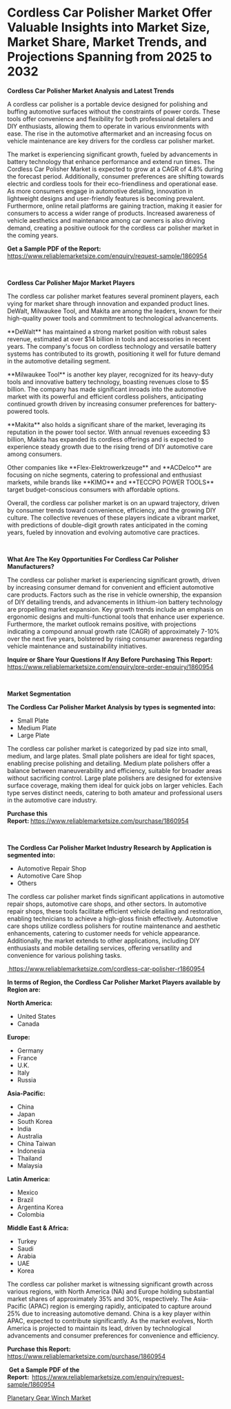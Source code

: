 <p><h1>Cordless Car Polisher Market Offer Valuable Insights into Market Size, Market Share, Market Trends, and Projections Spanning from 2025 to 2032</h1></p><p><strong>Cordless Car Polisher Market Analysis and Latest Trends</strong></p>
<p><p>A cordless car polisher is a portable device designed for polishing and buffing automotive surfaces without the constraints of power cords. These tools offer convenience and flexibility for both professional detailers and DIY enthusiasts, allowing them to operate in various environments with ease. The rise in the automotive aftermarket and an increasing focus on vehicle maintenance are key drivers for the cordless car polisher market.</p><p>The market is experiencing significant growth, fueled by advancements in battery technology that enhance performance and extend run times. The Cordless Car Polisher Market is expected to grow at a CAGR of 4.8% during the forecast period. Additionally, consumer preferences are shifting towards electric and cordless tools for their eco-friendliness and operational ease. As more consumers engage in automotive detailing, innovation in lightweight designs and user-friendly features is becoming prevalent. Furthermore, online retail platforms are gaining traction, making it easier for consumers to access a wider range of products. Increased awareness of vehicle aesthetics and maintenance among car owners is also driving demand, creating a positive outlook for the cordless car polisher market in the coming years.</p></p>
<p><strong>Get a Sample PDF of the Report:&nbsp;</strong> <a href="https://www.reliablemarketsize.com/enquiry/request-sample/1860954?utm_campaign=2313&utm_medium=2&utm_source=Github&utm_content=ia&utm_term=22022025&utm_id=cordless-car-polisher">https://www.reliablemarketsize.com/enquiry/request-sample/1860954</a></p>
<p>&nbsp;</p>
<p><strong>Cordless Car Polisher Major Market Players</strong></p>
<p><p>The cordless car polisher market features several prominent players, each vying for market share through innovation and expanded product lines. DeWalt, Milwaukee Tool, and Makita are among the leaders, known for their high-quality power tools and commitment to technological advancements. </p><p>**DeWalt** has maintained a strong market position with robust sales revenue, estimated at over $14 billion in tools and accessories in recent years. The company's focus on cordless technology and versatile battery systems has contributed to its growth, positioning it well for future demand in the automotive detailing segment.</p><p>**Milwaukee Tool** is another key player, recognized for its heavy-duty tools and innovative battery technology, boasting revenues close to $5 billion. The company has made significant inroads into the automotive market with its powerful and efficient cordless polishers, anticipating continued growth driven by increasing consumer preferences for battery-powered tools.</p><p>**Makita** also holds a significant share of the market, leveraging its reputation in the power tool sector. With annual revenues exceeding $3 billion, Makita has expanded its cordless offerings and is expected to experience steady growth due to the rising trend of DIY automotive care among consumers.</p><p>Other companies like **Flex-Elektrowerkzeuge** and **ACDelco** are focusing on niche segments, catering to professional and enthusiast markets, while brands like **KIMO** and **TECCPO POWER TOOLS** target budget-conscious consumers with affordable options.</p><p>Overall, the cordless car polisher market is on an upward trajectory, driven by consumer trends toward convenience, efficiency, and the growing DIY culture. The collective revenues of these players indicate a vibrant market, with predictions of double-digit growth rates anticipated in the coming years, fueled by innovation and evolving automotive care practices.</p></p>
<p>&nbsp;</p>
<p><strong>What Are The Key Opportunities For Cordless Car Polisher Manufacturers?</strong></p>
<p><p>The cordless car polisher market is experiencing significant growth, driven by increasing consumer demand for convenient and efficient automotive care products. Factors such as the rise in vehicle ownership, the expansion of DIY detailing trends, and advancements in lithium-ion battery technology are propelling market expansion. Key growth trends include an emphasis on ergonomic designs and multi-functional tools that enhance user experience. Furthermore, the market outlook remains positive, with projections indicating a compound annual growth rate (CAGR) of approximately 7-10% over the next five years, bolstered by rising consumer awareness regarding vehicle maintenance and sustainability initiatives.</p></p>
<p><strong>Inquire or Share Your Questions If Any Before Purchasing This Report:</strong> <a href="https://www.reliablemarketsize.com/enquiry/pre-order-enquiry/1860954?utm_campaign=2313&utm_medium=2&utm_source=Github&utm_content=ia&utm_term=22022025&utm_id=cordless-car-polisher">https://www.reliablemarketsize.com/enquiry/pre-order-enquiry/1860954</a></p>
<p>&nbsp;</p>
<p><strong>Market Segmentation</strong></p>
<p><strong>The Cordless Car Polisher Market Analysis by types is segmented into:</strong></p>
<p><ul><li>Small Plate</li><li>Medium Plate</li><li>Large Plate</li></ul></p>
<p><p>The cordless car polisher market is categorized by pad size into small, medium, and large plates. Small plate polishers are ideal for tight spaces, enabling precise polishing and detailing. Medium plate polishers offer a balance between maneuverability and efficiency, suitable for broader areas without sacrificing control. Large plate polishers are designed for extensive surface coverage, making them ideal for quick jobs on larger vehicles. Each type serves distinct needs, catering to both amateur and professional users in the automotive care industry.</p></p>
<p><strong>Purchase this Report:&nbsp;</strong><a href="https://www.reliablemarketsize.com/purchase/1860954?utm_campaign=2313&utm_medium=2&utm_source=Github&utm_content=ia&utm_term=22022025&utm_id=cordless-car-polisher">https://www.reliablemarketsize.com/purchase/1860954</a></p>
<p>&nbsp;</p>
<p><strong>The Cordless Car Polisher Market Industry Research by Application is segmented into:</strong></p>
<p><ul><li>Automotive Repair Shop</li><li>Automotive Care Shop</li><li>Others</li></ul></p>
<p><p>The cordless car polisher market finds significant applications in automotive repair shops, automotive care shops, and other sectors. In automotive repair shops, these tools facilitate efficient vehicle detailing and restoration, enabling technicians to achieve a high-gloss finish effectively. Automotive care shops utilize cordless polishers for routine maintenance and aesthetic enhancements, catering to customer needs for vehicle appearance. Additionally, the market extends to other applications, including DIY enthusiasts and mobile detailing services, offering versatility and convenience for various polishing tasks.</p></p>
<p><a href="https://www.reliablemarketsize.com/cordless-car-polisher-r1860954?utm_campaign=2313&utm_medium=2&utm_source=Github&utm_content=ia&utm_term=22022025&utm_id=cordless-car-polisher">&nbsp;https://www.reliablemarketsize.com/cordless-car-polisher-r1860954</a></p>
<p><strong>In terms of Region, the Cordless Car Polisher Market Players available by Region are:</strong></p>
<p>
    <p> <strong> North America: </strong>
        <ul>
            <li>United States</li>
            <li>Canada</li>
        </ul>
        </p> 
    <p> <strong> Europe: </strong>
        <ul>
            <li>Germany</li>
            <li>France</li>
            <li>U.K.</li>
            <li>Italy</li>
            <li>Russia</li>
        </ul>
        </p> 
    <p> <strong> Asia-Pacific: </strong>
        <ul>
            <li>China</li>
            <li>Japan</li>
            <li>South Korea</li>
            <li>India</li>
            <li>Australia</li>
            <li>China Taiwan</li>
            <li>Indonesia</li>
            <li>Thailand</li>
            <li>Malaysia</li>
        </ul>
        </p> 
    <p> <strong> Latin America: </strong>
        <ul>
            <li>Mexico</li>
            <li>Brazil</li>
            <li>Argentina Korea</li>
            <li>Colombia</li>
        </ul>
        </p> 
    <p> <strong> Middle East & Africa: </strong>
        <ul>
            <li>Turkey</li>
            <li>Saudi</li>
            <li>Arabia</li>
            <li>UAE</li>
            <li>Korea</li>
        </ul>
    </p>
    </p>
<p><p>The cordless car polisher market is witnessing significant growth across various regions, with North America (NA) and Europe holding substantial market shares of approximately 35% and 30%, respectively. The Asia-Pacific (APAC) region is emerging rapidly, anticipated to capture around 25% due to increasing automotive demand. China is a key player within APAC, expected to contribute significantly. As the market evolves, North America is projected to maintain its lead, driven by technological advancements and consumer preferences for convenience and efficiency.</p></p>
<p><strong>Purchase this Report: </strong><a href="https://www.reliablemarketsize.com/purchase/1860954?utm_campaign=2313&utm_medium=2&utm_source=Github&utm_content=ia&utm_term=22022025&utm_id=cordless-car-polisher">https://www.reliablemarketsize.com/purchase/1860954</a></p>
<p>&nbsp;<strong>Get a Sample PDF of the Report:&nbsp;&nbsp;</strong><a href="https://www.reliablemarketsize.com/enquiry/request-sample/1860954?utm_campaign=2313&utm_medium=2&utm_source=Github&utm_content=ia&utm_term=22022025&utm_id=cordless-car-polisher">https://www.reliablemarketsize.com/enquiry/request-sample/1860954</a></p>
<p><strong></strong></p>
<p><p><a href="https://github.com/yazminwollma30/Market-Research-Report-List-1/blob/main/planetary-gear-winch-market.md?utm_campaign=2313&utm_medium=2&utm_source=Github&utm_content=ia&utm_term=22022025&utm_id=cordless-car-polisher">Planetary Gear Winch Market</a></p></p>